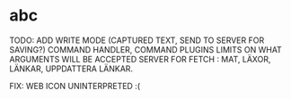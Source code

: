 # abc

TODO: 
ADD WRITE MODE (CAPTURED TEXT, SEND TO SERVER FOR SAVING?)
COMMAND HANDLER, COMMAND PLUGINS
LIMITS ON WHAT ARGUMENTS WILL BE ACCEPTED
SERVER FOR FETCH : MAT, LÄXOR, LÄNKAR, UPPDATTERA LÄNKAR. 

FIX:
WEB ICON
UNINTERPRETED :(
